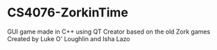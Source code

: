 # CS4076-ZorkinTime
GUI game made in C++ using QT Creator based on the old Zork games
Created by Luke O' Loughlin and Isha Lazo
